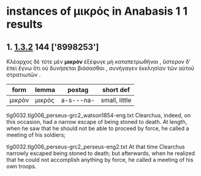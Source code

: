 # instances of μικρός in Anabasis 1 1 results
## 1. [1.3.2](https://beyond-translation.perseus.org/reader/urn:cts:greekLit:tlg0032.tlg006.perseus-grc2:1.3.2?mode=syntax-trees) 144 ['8998253']
Κλέαρχος δὲ τότε μὲν **μικρὸν** ἐξέφυγε μὴ καταπετρωθῆναι , ὕστερον δ’ ἐπεὶ ἔγνω ὅτι οὐ δυνήσεται βιάσασθαι , συνήγαγεν ἐκκλησίαν τῶν αὑτοῦ στρατιωτῶν . 

| form | lemma | postag | short def |
| --- | --- | --- | --- |
| μικρὸν | μικρός | a-s---na- | small, little |

tlg0032.tlg006_perseus-grc2_watson1854-eng.txt Clearchus, indeed, on this occasion, had a narrow escape of being stoned to death. At length, when he saw that he should not be able to proceed by force, he called a meeting of his soldiers; 

tlg0032.tlg006_perseus-grc2_perseus-eng2.txt At that time Clearchus narrowly escaped being stoned to death; but afterwards, when he realized that he could not accomplish anything by force, he called a meeting of his own troops. 

